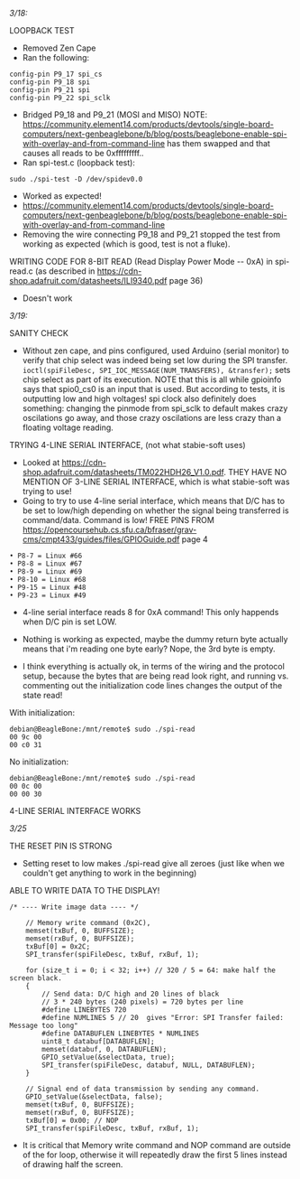 *3/18:*

LOOPBACK TEST
- Removed Zen Cape
- Ran the following: 
```
config-pin P9_17 spi_cs
config-pin P9_18 spi
config-pin P9_21 spi
config-pin P9_22 spi_sclk
```
- Bridged P9_18 and P9_21 (MOSI and MISO) NOTE: https://community.element14.com/products/devtools/single-board-computers/next-genbeaglebone/b/blog/posts/beaglebone-enable-spi-with-overlay-and-from-command-line has them swapped and that causes all reads to be 0xfffffffff..
- Ran spi-test.c (loopback test): 
```
sudo ./spi-test -D /dev/spidev0.0
```
- Worked as expected!
- https://community.element14.com/products/devtools/single-board-computers/next-genbeaglebone/b/blog/posts/beaglebone-enable-spi-with-overlay-and-from-command-line
- Removing the wire connecting P9_18 and P9_21 stopped the test from working as expected (which is good, test is not a fluke).

WRITING CODE FOR 8-BIT READ (Read Display Power Mode -- 0xA) in spi-read.c
(as described in https://cdn-shop.adafruit.com/datasheets/ILI9340.pdf page 36)
- Doesn't work

*3/19:*

SANITY CHECK
- Without zen cape, and pins configured, used Arduino (serial monitor) to verify that
chip select was indeed being set low during the SPI transfer. `ioctl(spiFileDesc, SPI_IOC_MESSAGE(NUM_TRANSFERS), &transfer);`
sets chip select as part of its execution. NOTE that this is all while
gpioinfo says that spio0_cs0 is an input that is used. But according to tests, it is outputting
low and high voltages! spi clock also definitely does something: changing the pinmode from spi_sclk 
to default makes crazy oscilations go away, and those crazy oscilations are less crazy than a floating 
voltage reading. 

TRYING 4-LINE SERIAL INTERFACE, (not what stabie-soft uses)

- Looked at https://cdn-shop.adafruit.com/datasheets/TM022HDH26_V1.0.pdf. THEY HAVE NO MENTION OF 3-LINE SERIAL INTERFACE,
which is what stabie-soft was trying to use!
- Going to try to use 4-line serial interface, which means that D/C has to be set to low/high depending on whether
the signal being transferred is command/data. Command is low! 
FREE PINS FROM https://opencoursehub.cs.sfu.ca/bfraser/grav-cms/cmpt433/guides/files/GPIOGuide.pdf page 4
```
• P8-7 = Linux #66
• P8-8 = Linux #67
• P8-9 = Linux #69
• P8-10 = Linux #68
• P9-15 = Linux #48
• P9-23 = Linux #49
```
- 4-line serial interface reads 8 for 0xA command! This only happends when D/C pin is set LOW. 

- Nothing is working as expected, maybe the dummy return byte actually means that i'm reading one byte early? Nope, the 3rd byte is empty. 

- I think everything is actually ok, in terms of the wiring and the protocol setup, because the bytes that are being read look right,
and running vs. commenting  out  the initialization code lines changes the output of the state read!

With initialization:
```
debian@BeagleBone:/mnt/remote$ sudo ./spi-read 
00 9c 00 
00 c0 31 
```

No initialization:
```
debian@BeagleBone:/mnt/remote$ sudo ./spi-read 
00 0c 00 
00 00 30 
```

4-LINE SERIAL INTERFACE WORKS

*3/25*

THE RESET PIN IS STRONG
- Setting reset to low makes ./spi-read give all zeroes (just like when we couldn't get anything to work in the beginning) 

ABLE TO WRITE DATA TO THE DISPLAY!
```
/* ---- Write image data ---- */ 
    
    // Memory write command (0x2C), 
    memset(txBuf, 0, BUFFSIZE);
    memset(rxBuf, 0, BUFFSIZE);
    txBuf[0] = 0x2C;
    SPI_transfer(spiFileDesc, txBuf, rxBuf, 1);

    for (size_t i = 0; i < 32; i++) // 320 / 5 = 64: make half the screen black.
    {
        // Send data: D/C high and 20 lines of black
        // 3 * 240 bytes (240 pixels) = 720 bytes per line
        #define LINEBYTES 720
        #define NUMLINES 5 // 20  gives "Error: SPI Transfer failed: Message too long"
        #define DATABUFLEN LINEBYTES * NUMLINES
        uint8_t databuf[DATABUFLEN];
        memset(databuf, 0, DATABUFLEN);
        GPIO_setValue(&selectData, true);
        SPI_transfer(spiFileDesc, databuf, NULL, DATABUFLEN);
    }
    
    // Signal end of data transmission by sending any command.
    GPIO_setValue(&selectData, false);
    memset(txBuf, 0, BUFFSIZE);
    memset(rxBuf, 0, BUFFSIZE);
    txBuf[0] = 0x00; // NOP
    SPI_transfer(spiFileDesc, txBuf, rxBuf, 1);
```

- It is critical that Memory write command and NOP command are outside of the for loop, otherwise it will repeatedly
draw the first 5 lines instead of drawing half the screen.
